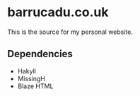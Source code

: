 barrucadu.co.uk
===============

This is the source for my personal website.

Dependencies
------------

 - Hakyll
 - MissingH
 - Blaze HTML
